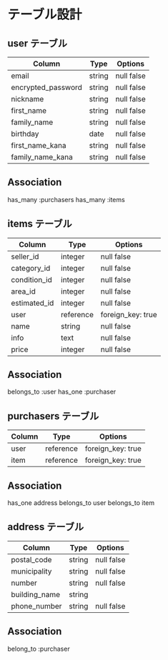 # テーブル設計

## user テーブル

| Column           | Type   | Options    |
| ---------------  | ------ | ---------- |
| email            | string | null false |
|encrypted_password| string | null false |
|    nickname      | string | null false |
|   first_name     | string | null false |
| family_name      | string | null false |
|    birthday      |  date  | null false |
|first_name_kana   | string | null false |
|family_name_kana  | string | null false |

## Association
has_many :purchasers
has_many :items

## items テーブル

| Column      | Type    | Options         |
| --------    | ------- | --------------  |
| seller_id   | integer | null false      |
| category_id | integer | null false      |
| condition_id| integer | null false      |
|    area_id  | integer | null false      |
|estimated_id | integer | null false      |
|    user     |reference|foreign_key: true|
|     name    |  string |  null false     |
|     info    |   text  |  null false     |
|    price    | integer | null false      |

## Association
belongs_to :user
has_one :purchaser

## purchasers テーブル
| Column      | Type    | Options         |
| ----------- | --------| --------------  |
|    user     |reference|foreign_key: true|
|    item     |reference|foreign_key: true|

## Association
has_one address
belongs_to user
belongs_to item

## address テーブル
| Column      | Type    | Options      |
| ----------- | --------| -------------|
| postal_code |  string | null false   |
|municipality |  string | null false   |
|  number     |  string | null false   |
|building_name|  string |              |
|phone_number |  string | null false   |

 ## Association
 belong_to :purchaser
 